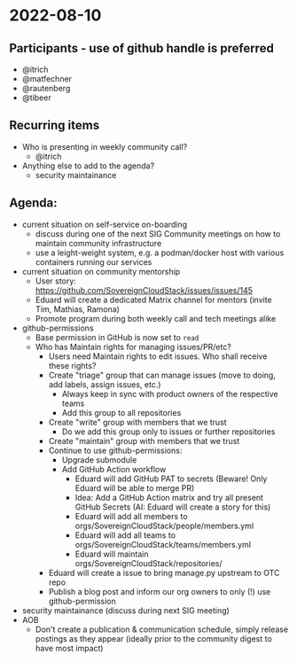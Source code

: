 # 2022-08-10
## Participants - use of github handle is preferred
* @itrich
* @matfechner
* @rautenberg
* @tibeer

## Recurring items

* Who is presenting in weekly community call?
	* @itrich
* Anything else to add to the agenda?
	* security maintainance

## Agenda:
* current situation on self-service on-boarding
	* discuss during one of the next SIG Community meetings on how to maintain community infrastructure
	* use a leight-weight system, e.g. a podman/docker host with various containers running our services
* current situation on community mentorship
	* User story: https://github.com/SovereignCloudStack/issues/issues/145
	* Eduard will create a dedicated Matrix channel for mentors (invite Tim, Mathias, Ramona)
	* Promote program during both weekly call and tech meetings alike
* github-permissions
	* Base permission in GitHub is now set to `read`
	* Who has Maintain rights for managing issues/PR/etc?
		* Users need Maintain rights to edit issues. Who shall receive these rights?
		* Create "triage" group that can manage issues (move to doing, add labels, assign issues, etc.)
			* Always keep in sync with product owners of the respective teams
			* Add this group to all repositories
		* Create "write" group with members that we trust
			* Do we add this group only to issues or further repositories
		* Create "maintain" group with members that we trust
		* Continue to use github-permissions:
			* Upgrade submodule
			* Add GitHub Action workflow
				* Eduard will add GitHub PAT to secrets (Beware! Only Eduard will be able to merge PR)
				* Idea: Add a GitHub Action matrix and try all present GitHub Secrets (AI: Eduard will create a story for this)
				* Eduard will add all members to orgs/SovereignCloudStack/people/members.yml
				* Eduard will add all teams to orgs/SovereignCloudStack/teams/members.yml
				* Eduard will maintain orgs/SovereignCloudStack/repositories/
		* Eduard will create a issue to bring manage.py upstream to OTC repo
		* Publish a blog post and inform our org owners to only (!) use github-permission 
* security maintainance (discuss during next SIG meeting)
* AOB
	* Don't create a publication & communication schedule, simply release postings as they appear (ideally prior to the community digest to have most impact)

